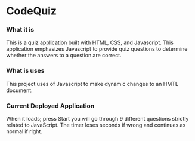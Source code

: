 # CodeQuiz
### What it is
This is a quiz application built with HTML, CSS, and Javascript. This application emphasizes Javascript to provide quiz questions to determine whether the answers to a question are correct.
### What is uses
This project uses of Javascript to make dynamic changes to an HMTL document.
### Current Deployed Application
When it loads; press Start you will go through 9 different questions strictly related to JavaScript.
The timer loses seconds if wrong and continues as normal if right.

